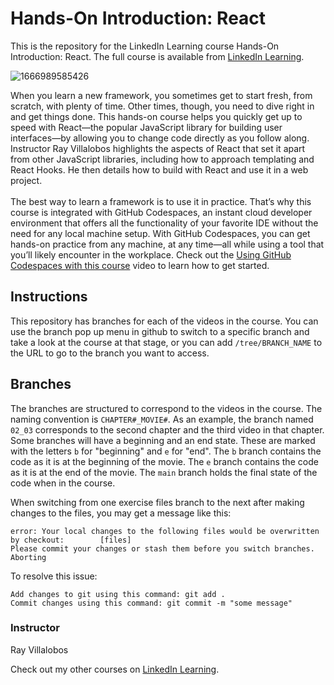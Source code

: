# Hands-On Introduction: React 
This is the repository for the LinkedIn Learning course Hands-On Introduction: React. The full course is available from [LinkedIn Learning][lil-course-url].

![1666989585426](https://user-images.githubusercontent.com/25848438/200747140-294450cb-2309-4fd5-a8de-30feca3cc60f.jpeg)

When you learn a new framework, you sometimes get to start fresh, from scratch, with plenty of time. Other times, though, you need to dive right in and get things done. This hands-on course helps you quickly get up to speed with React—the popular JavaScript library for building user interfaces—by allowing you to change code directly as you follow along. Instructor Ray Villalobos highlights the aspects of React that set it apart from other JavaScript libraries, including how to approach templating and React Hooks. He then details how to build with React and use it in a web project.<br><br>The best way to learn a framework is to use it in practice. That’s why this course is integrated with GitHub Codespaces, an instant cloud developer environment that offers all the functionality of your favorite IDE without the need for any local machine setup. With GitHub Codespaces, you can get hands-on practice from any machine, at any time—all while using a tool that you’ll likely encounter in the workplace. Check out the [Using GitHub Codespaces with this course][gcs-video-url] video to learn how to get started.

## Instructions
This repository has branches for each of the videos in the course. You can use the branch pop up menu in github to switch to a specific branch and take a look at the course at that stage, or you can add `/tree/BRANCH_NAME` to the URL to go to the branch you want to access.

## Branches
The branches are structured to correspond to the videos in the course. The naming convention is `CHAPTER#_MOVIE#`. As an example, the branch named `02_03` corresponds to the second chapter and the third video in that chapter. 
Some branches will have a beginning and an end state. These are marked with the letters `b` for "beginning" and `e` for "end". The `b` branch contains the code as it is at the beginning of the movie. The `e` branch contains the code as it is at the end of the movie. The `main` branch holds the final state of the code when in the course.

When switching from one exercise files branch to the next after making changes to the files, you may get a message like this:

    error: Your local changes to the following files would be overwritten by checkout:        [files]
    Please commit your changes or stash them before you switch branches.
    Aborting

To resolve this issue:
	
    Add changes to git using this command: git add .
	Commit changes using this command: git commit -m "some message"


### Instructor

Ray Villalobos

Check out my other courses on [LinkedIn Learning](https://www.linkedin.com/learning/instructors/ray-villalobos).

[lil-course-url]: https://www.linkedin.com/learning/hands-on-introduction-react
[gcs-video-url]: https://www.linkedin.com/learning/hands-on-introduction-react/using-github-codespaces-with-this-course
